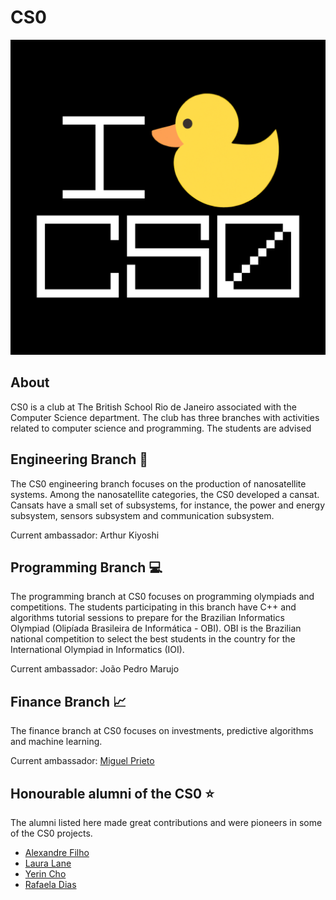 # CS0
![CS0 Logo](./cs0.png)

## About
CS0 is a club at The British School Rio de Janeiro associated with the Computer Science department. The club has three branches with activities related to computer science and programming. The students are advised 

## Engineering Branch 🚀
The CS0 engineering branch focuses on the production of nanosatellite systems. Among the nanosatellite categories, the CS0 developed a cansat. Cansats have a small set of subsystems, for instance, the power and energy subsystem, sensors subsystem and communication subsystem.

Current ambassador: Arthur Kiyoshi

## Programming Branch 💻
The programming branch at CS0 focuses on programming olympiads and competitions. The students participating in this branch have C++ and algorithms tutorial sessions to prepare for the Brazilian Informatics Olympiad (Olipíada Brasileira de Informática - OBI). OBI is the Brazilian national competition to select the best students in the country for the International Olympiad in Informatics (IOI).

Current ambassador: João Pedro Marujo

## Finance Branch 📈
The finance branch at CS0 focuses on investments, predictive algorithms and machine learning.

Current ambassador: [Miguel Prieto](https://github.com/MiguelVPrieto)

## Honourable alumni of the CS0 ⭐
The alumni listed here made great contributions and were pioneers in some of the CS0 projects.
- [Alexandre Filho](https://github.com/2022AlexandreFilho)
- [Laura Lane](https://github.com/lauralane333)
- [Yerin Cho](https://github.com/yerincho04)
- [Rafaela Dias](https://github.com/2023RafaDias)
